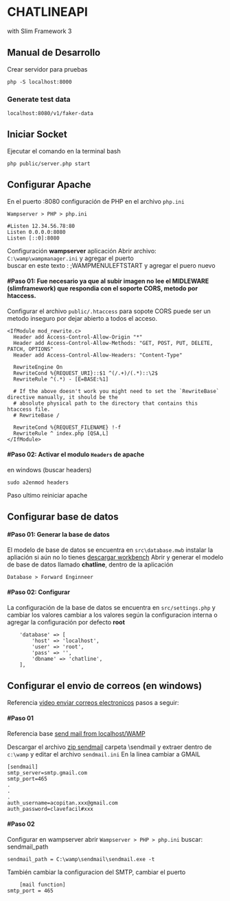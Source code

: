 # CHATLINEAPI

with Slim Framework 3

## Manual de Desarrollo
Crear servidor para pruebas

	php -S localhost:8000 

### Generate test data

	localhost:8080/v1/faker-data

## Iniciar Socket 
Ejecutar el comando en la terminal bash

	php public/server.php start

## Configurar Apache
En el puerto :8080 configuración de PHP en el archivo `php.ini`

	Wampserver > PHP > php.ini

	#Listen 12.34.56.78:80
	Listen 0.0.0.0:8080
	Listen [::0]:8080

Configuración **wampserver** aplicación
Abrir archivo: `C:\wamp\wampmanager.ini` y agregar el puerto  
buscar en este texto : ;WAMPMENULEFTSTART y agregar el puero nuevo 

#### #Paso 01: Fue necesario ya que al subir imagen no lee el MIDLEWARE (slimframework) que respondia con el soporte CORS, metodo por htaccess.

Configurar el archivo `public/.htaccess` para sopote CORS
puede ser un metodo inseguro por dejar abierto a todos el acceso.

	<IfModule mod_rewrite.c>
	  Header add Access-Control-Allow-Origin "*"
	  Header add Access-Control-Allow-Methods: "GET, POST, PUT, DELETE, PATCH, OPTIONS"
	  Header add Access-Control-Allow-Headers: "Content-Type"
	  
	  RewriteEngine On
	  RewriteCond %{REQUEST_URI}::$1 ^(/.+)/(.*)::\2$
	  RewriteRule ^(.*) - [E=BASE:%1]
	  
	  # If the above doesn't work you might need to set the `RewriteBase` directive manually, it should be the
	  # absolute physical path to the directory that contains this htaccess file.
	  # RewriteBase /

	  RewriteCond %{REQUEST_FILENAME} !-f
	  RewriteRule ^ index.php [QSA,L]
	</IfModule>

#### #Paso 02: Activar el modulo `Headers` de apache
en windows (buscar headers)

	sudo a2enmod headers

Paso ultimo reiniciar apache

## Configurar base de datos

#### #Paso 01: Generar la base de datos

El modelo de base de datos se encuentra en `src\database.mwb` instalar la apliación si aún no lo tienes [descargar workbench](https://www.mysql.com/products/workbench/)
Abrir y generar el modelo de base de datos llamado **chatline**, dentro de la aplicación

	Database > Forward Enginneer

#### #Paso 02: Configurar

La configuración de la base de datos se encuentra en `src/settings.php` y cambiar los valores
cambiar a los valores según la configuracion interna o agregar la configuración por defecto **root**

		'database' => [
			'host' => 'localhost',
			'user' => 'root',
			'pass' => '',
			'dbname' => 'chatline',
		],

## Configurar el envio de correos (en windows)

Referencia [video enviar correos electronicos](https://www.youtube.com/watch?v=fiUKU3e1EJ4) pasos a seguir:

#### #Paso 01

Referencia base [send mail from localhost/WAMP](http://blog.techwheels.net/send-email-from-localhost-wamp-server-using-sendmail/)

Descargar el archivo [zip sendmail](http://www.glob.com.au/sendmail/sendmail.zip) carpeta \sendmail y extraer dentro de `c:\wamp` y editar el archivo `sendmail.ini`
En la linea cambiar a GMAIL

	[sendmail]
	smtp_server=smtp.gmail.com
	smtp_port=465
	.
	.
	.
	auth_username=acopitan.xxx@gmail.com
	auth_password=clavefacil#xxx

#### #Paso 02

Configurar en wampserver abrir `Wampserver > PHP > php.ini`
buscar: sendmail_path  

	sendmail_path = C:\wamp\sendmail\sendmail.exe -t

También cambiar la configuracion del SMTP, cambiar el puerto

		[mail function]
	smtp_port = 465

